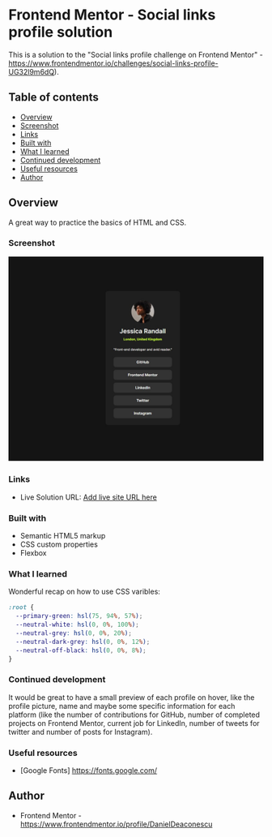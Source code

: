 # Frontend Mentor - Social links profile solution

This is a solution to the "Social links profile challenge on Frontend Mentor" - https://www.frontendmentor.io/challenges/social-links-profile-UG32l9m6dQ).  

## Table of contents

- [Overview](#overview)
- [Screenshot](#screenshot)
- [Links](#links)
- [Built with](#built-with)
- [What I learned](#what-i-learned)
- [Continued development](#continued-development)
- [Useful resources](#useful-resources)
- [Author](#author)

## Overview

A great way to practice the basics of HTML and CSS. 

### Screenshot

![](./screenshot.jpg)

### Links

- Live Solution URL: [Add live site URL here](https://your-live-site-url.com)

### Built with

- Semantic HTML5 markup
- CSS custom properties
- Flexbox

### What I learned

Wonderful recap on how to use CSS varibles: 

```css
:root {
  --primary-green: hsl(75, 94%, 57%);
  --neutral-white: hsl(0, 0%, 100%);
  --neutral-grey: hsl(0, 0%, 20%);
  --neutral-dark-grey: hsl(0, 0%, 12%);
  --neutral-off-black: hsl(0, 0%, 8%);
}
```

### Continued development

It would be great to have a small preview of each profile on hover, like the profile picture, name and maybe some specific information for each platform (like the number of contributions for GitHub, number of completed projects on Frontend Mentor, current job for LinkedIn, number of tweets for twitter and number of posts for Instagram). 


### Useful resources

- [Google Fonts] https://fonts.google.com/


## Author

- Frontend Mentor - https://www.frontendmentor.io/profile/DanielDeaconescu
